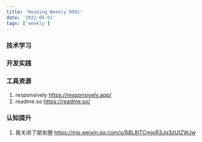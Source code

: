 ```yaml
---
title: 'Reading Weekly 0081'
date: '2022-05-01'
tags: ['weekly']
---
```


### 技术学习

### 开发实践

### 工具资源

1. responsively https://responsively.app/
2. readme.so https://readme.so/

### 认知提升

1. 我关闭了朋友圈 https://mp.weixin.qq.com/s/68L8lTCmjoR3Jq3zUIZWJw
